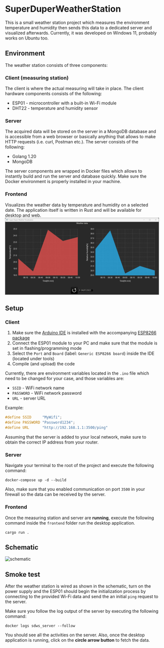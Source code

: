 # SuperDuperWeatherStation #

This is a small weather station project which measures the environment temperature and humidity then sends this data to a dedicated server and visualized afterwards.
Currently, it was developed on Windows 11, probably works on Ubuntu too.

## Environment ##

The weather station consists of three components:

### Client (measuring station) ###

The client is where the actual measuring will take in place. The client hardware components consists of the following:
- ESP01 - microcontroller with a built-in Wi-Fi module
- DHT22 - temperature and humidity sensor

### Server ###

The acquired data will be stored on the server in a MongoDB database and is accessible from a web browser or basically anything that allows to make HTTP requests (i.e. curl, Postman etc.). The server consists of the following:
- Golang 1.20
- MongoDB

The server components are wrapped in Docker files which allows to instantly build and run the server and database quickly. Make sure the Docker environment is properly installed in your machine.

### Frontend ###

Visualizes the weather data by temperature and humidity on a selected date. The application itself is written in Rust and will be available for desktop and web.
![desktop_app](assets/visualization_app_preview.png)

## Setup ##

### Client ###
1. Make sure the [Arduino IDE](https://www.arduino.cc/en/software) is installed with the accompanying [ESP8266 package](https://randomnerdtutorials.com/how-to-install-esp8266-board-arduino-ide/)
2. Connect the ESP01 module to your PC and make sure that the module is set in flashing/programming mode 
3. Select the `Port` and `Board` (label: `Generic ESP8266 board`) inside the IDE (located under tools)
4. Compile (and upload) the code

Currently, there are environment variables located in the `.ino` file which need to be changed for your case, and those variables are:
- `SSID` - WiFi network name
- `PASSWORD` - WiFi network password
- `URL` - server URL

Example:
```cpp
#define SSID     "MyWifi";
#define PASSWORD "Password1234";
#define URL      "http://192.168.1.1:3500/ping" 
```
Assuming that the server is added to your local network, make sure to obtain the correct IP address from your router.

### Server ###

Navigate your terminal to the root of the project and execute the following command:
```shell
docker-compose up -d --build
```

Also, make sure that you enabled communication on port `3500` in your firewall so the data can be received by the server. 

### Frontend ###
Once the measuring station and server are **running**, execute the following command inside the `frontend` folder run the desktop application.
```shell
cargo run .
```

## Schematic ##

![schematic](assets/schematic_weather_station.png)

## Smoke test ##

After the weather station is wired as shown in the schematic, turn on the power supply and the ESP01 should begin the initialization process by connecting to the provided Wi-Fi data and send the an initial `ping` request to the server. 

Make sure you follow the log output of the server by executing the following command:
```shell
docker logs sdws_server --follow
```
You should see all the activities on the server. Also, once the desktop application is running, click on the **circle arrow button** to fetch the data.